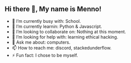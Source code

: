 
## Hi there 👋, My name is Menno!

- 🔭 I’m currently busy with: School.
- 🌱 I’m currently learnin: Python & Javascript.
- 👯 I’m looking to collaborate on: Nothing at this moment.
- 🤔 I’m looking for help with: learning ethical hacking.
- 💬 Ask me about: computers.
- 📫 How to reach me: discord, stackedunderflow.
- ⚡ Fun fact: I chose to be myself.
